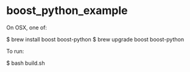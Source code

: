 # boost_python_example

On OSX, one of:

  $ brew install boost boost-python
  $ brew upgrade boost boost-python

To run:

  $ bash build.sh
